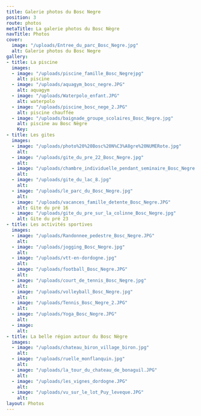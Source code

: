 ```yaml
---
title: Galerie photos du Bosc Negre
position: 3
route: photos
metaTitle: La galerie photos du Bosc Nègre
navTitle: Photos
cover:
  image: "/uploads/Entree_du_parc_Bosc_Negre.jpg"
  alt: Galerie photos du Bosc Negre
gallery:
- title: La piscine
  images:
  - image: "/uploads/piscine_famille_Bosc_Negrejpg"
    alt: piscine
  - image: "/uploads/aquagym_bosc_negre.JPG"
    alt: aquagym
  - image: "/uploads/Waterpolo_enfant.JPG"
    alt: waterpolo
  - image: "/uploads/piscine_bosc_nege_2.JPG"
    alt: piscine chauffée
  - image: "/uploads/baignade_groupe_scolaires_Bosc_Negre.jpg"
    alt: piscine au Bosc Nègre
    Key: 
- title: Les gites
  images:
  - image: "/uploads/photo%20%20Bosc%20N%C3%A8gre%20NUMERote.jpg"
    alt: 
  - image: "/uploads/gite_du_pre_22_Bosc_Negre.jpg"
    alt: 
  - image: "/uploads/chambre_individuelle_pendant_seminaire_Bosc_Negre.jpg"
    alt: 
  - image: "/uploads/gite_du_lac_8.jpg"
    alt: 
  - image: "/uploads/le_parc_du_Bosc_Negre.jpg"
    alt: 
  - image: "/uploads/vacances_famille_detente_Bosc_Negre.JPG"
    alt: Gite du pré 16
  - image: "/uploads/gite_du_pre_sur_la_colinne_Bosc_Negre.jpg"
    alt: Gite du pré 23
- title: Les activités sportives
  images:
  - image: "/uploads/Randonnee_pedestre_Bosc_Negre.JPG"
    alt: 
  - image: "/uploads/jogging_Bosc_Negre.jpg"
    alt: 
  - image: "/uploads/vtt-en-dordogne.jpg"
    alt: 
  - image: "/uploads/football_Bosc_Negre.JPG"
    alt: 
  - image: "/uploads/court_de_tennis_Bosc_Negre.jpg"
    alt: 
  - image: "/uploads/volleyball_Bosc_Negre.jpg"
    alt: 
  - image: "/uploads/Tennis_Bosc_Negre_2.JPG"
    alt: 
  - image: "/uploads/Yoga_Bosc_Negre.JPG"
    alt: 
  - image: 
    alt: 
- title: La belle région autour du Bosc Nègre
  images:
  - image: "/uploads/chateau_biron_village_biron.jpg"
    alt: 
  - image: "/uploads/ruelle_monflanquin.jpg"
    alt: 
  - image: "/uploads/la_tour_du_chateau_de_bonaguil.JPG"
    alt: 
  - image: "/uploads/les_vignes_dordogne.JPG"
    alt: 
  - image: "/uploads/vu_sur_le_lot_Puy_leveque.JPG"
    alt: 
layout: Photos
---
```


